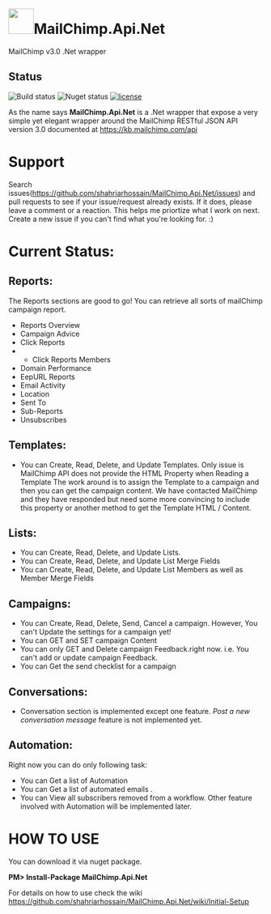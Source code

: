 # <img src="https://learnwithshahriar.files.wordpress.com/2015/11/mailchimp-api-net.png" width="50" height="50" />MailChimp.Api.Net
MailChimp v3.0 .Net wrapper

## Status

![Build status](https://img.shields.io/badge/Build-Passing-brightgreen.svg)
![Nuget status](https://img.shields.io/badge/nuget-v1.2.0.8-blue.svg)
[![license](https://img.shields.io/github/license/mashape/apistatus.svg?maxAge=2592000)]()


As the name says **MailChimp.Api.Net** is a .Net wrapper that expose a very simple yet elegant wrapper around the MailChimp RESTful JSON API version 3.0 documented at https://kb.mailchimp.com/api 

Support
=====
Search issues(https://github.com/shahriarhossain/MailChimp.Api.Net/issues) and pull requests to see if your issue/request already exists. If it does, please leave a comment or a reaction. This helps me priortize what I work on next. Create a new issue if you can't find what you're looking for. :)

Current Status:
====
Reports:
---
The Reports sections are good to go!  You  can retrieve all sorts of mailChimp campaign report. 

- Reports Overview
- Campaign Advice
- Click Reports
- - Click Reports Members
- Domain Performance
- EepURL Reports
- Email Activity
- Location
- Sent To
- Sub-Reports
- Unsubscribes

Templates:
---
- You can Create, Read, Delete, and Update Templates. Only issue is MailChimp API does not provide the HTML Property when Reading a Template
The work around is to assign the Template to a campaign and then you can get the campaign content. We have contacted MailChimp and they have responded 
but need some more convincing to include this property or another method to get the Template HTML / Content.

Lists:
---
- You can Create, Read, Delete, and Update Lists.
- You can Create, Read, Delete, and Update List Merge Fields
- You can Create, Read, Delete, and Update List Members as well as Member Merge Fields

Campaigns: 
---
- You can Create, Read, Delete, Send, Cancel a campaign. However, You can't Update the settings for a campaign yet!
- You can GET and SET campaign Content
- You can only GET and Delete campaign Feedback.right now. i.e. You can't add or update campaign Feedback.
- You can Get the send checklist for a campaign

Conversations:
---
- Conversation section is implemented except one feature. *Post a new conversation message* feature is not implemented yet.

Automation:
---
Right now you can do only following task: 
- You can Get a list of Automation
- You can Get a list of automated emails .
- You can View all subscribers removed from a workflow. 
Other feature involved with Automation will be implemented later.

HOW TO USE
===
You can download it via nuget package.

**PM> Install-Package MailChimp.Api.Net**

For details on how to use check the wiki https://github.com/shahriarhossain/MailChimp.Api.Net/wiki/Initial-Setup

